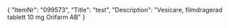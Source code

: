 {
  "ItemNr": "099573",
  "Title": "test",
  "Description": "Vesicare, filmdragerad tablett 10 mg Orifarm AB"
}